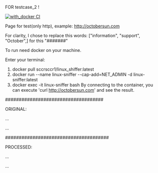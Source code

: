 FOR testcase_2 !

[![with_docker CI](https://github.com/ruslanakhmett/test_cases/actions/workflows/ci.yml/badge.svg)](https://github.com/ruslanakhmett/test_cases/actions/workflows/ci.yml)

Page for test(only http), example: http://octobersun.com

For clarity, I chose to replace this words: ["information", "support", "October",] for this "#######"

To run need docker on your machine.

Enter your terminal:
1. docker pull sccrsccr1/linux_shiffer:latest
2. docker run --name linux-sniffer --cap-add=NET_ADMIN -d linux-sniffer:latest
3. docker exec -it linux-sniffer bash
By connecting to the container, you can execute 'curl http://octobersun.com' and see the result.



####################################

ORIGINAL:

...
<!-- <head>
<meta http-equiv="Content-Type" content="text/html; charset=utf-8" />
<title>October Sun Business Solutions</title>
<style type="text/css">

<p class="style1">
<img alt="October Sun Business Solutions" longdesc="Providing Information Technology Services to Businesses" src="OSimages/os%20b.jpg" width="700" height="165" />&nbsp;&nbsp;&nbsp;&nbsp;&nbsp;&nbsp;&nbsp;&nbsp;&nbsp;&nbsp;&nbsp;&nbsp;&nbsp;&nbsp;&nbsp;&nbsp;&nbsp;&nbsp; </p>
<p class="style2">simple information technology support for business</p>
<p class="style2">&nbsp;</p>
<p class="style2">780-975-5405</p> -->
...

######################################

PROCESSED:

...
<!-- <head>
<meta http-equiv="Content-Type" content="text/html; charset=utf-8" />
<title>####### Sun Business Solutions</title>
<style type="text/css">

<p class="style1">
<img alt="####### Sun Business Solutions" longdesc="Providing ####### Technology Services to Businesses" src="OSimages/os%20b.jpg" width="700" height="165" />&nbsp;&nbsp;&nbsp;&nbsp;&nbsp;&nbsp;&nbsp;&nbsp;&nbsp;&nbsp;&nbsp;&nbsp;&nbsp;&nbsp;&nbsp;&nbsp;&nbsp;&nbsp; </p>
<p class="style2">simple ####### technology ####### for business</p>
<p class="style2">&nbsp;</p>
<p class="style2">780-975-5405</p> -->
...